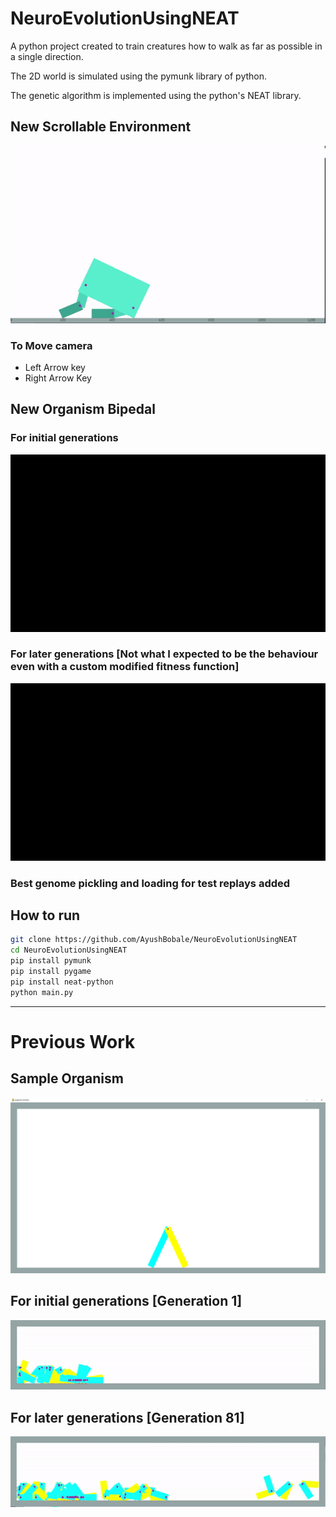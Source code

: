 # NeuroEvolutionUsingNEAT

A python project created to train creatures how to walk as far as possible in a single direction.

The 2D world is simulated using the pymunk library of python.

The genetic algorithm is implemented using the python's NEAT library.

## New Scrollable Environment
![ScrollabelEnvironment](https://github.com/AyushBobale/NeuroEvolutionUsingNEAT/blob/main/imgs/scrollable.gif?raw=true)
### To Move camera
* Left Arrow key
* Right Arrow Key

## New Organism Bipedal
### For initial generations 
![Starting Generation](https://github.com/AyushBobale/NeuroEvolutionUsingNEAT/blob/main/imgs/bipedalinit.gif?raw=true)

### For later generations [Not what I expected to be the behaviour even with a custom modified fitness function]
![Ending Generation](https://github.com/AyushBobale/NeuroEvolutionUsingNEAT/blob/main/imgs/bipedalfinal.gif?raw=true)



### Best genome pickling and loading for test replays added


## How to run

``` bash
git clone https://github.com/AyushBobale/NeuroEvolutionUsingNEAT
cd NeuroEvolutionUsingNEAT
pip install pymunk
pip install pygame
pip install neat-python
python main.py 
```
---
# Previous Work
## Sample Organism
![Simulation Screen Shot](https://github.com/AyushBobale/NeuroEvolutionUsingNEAT/blob/main/imgs/mainss.PNG?raw=true "Sample Organism")


## For initial generations [Generation 1]
![Starting Generation](https://github.com/AyushBobale/NeuroEvolutionUsingNEAT/blob/main/imgs/startgen.gif?raw=true "Generation 1")

## For later generations [Generation 81]
![Ending Generation](https://github.com/AyushBobale/NeuroEvolutionUsingNEAT/blob/main/imgs/endgen.gif?raw=true "Generation 81")


